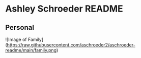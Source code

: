 # Ashley Schroeder README

## Personal

![Image of Family]
(https://raw.githubusercontent.com/aschroeder2/aschroeder-readme/main/family.png)


